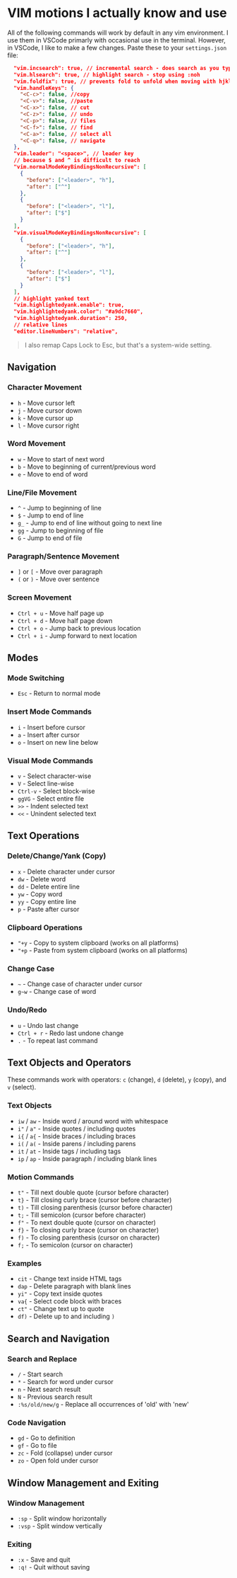 # VIM motions I actually know and use

All of the following commands will work by default in any vim environment. I use them in VSCode primarly with occasional use in the terminal.
However, in VSCode, I like to make a few changes. Paste these to your `settings.json` file:
```json
  "vim.incsearch": true, // incremental search - does search as you type
  "vim.hlsearch": true, // highlight search - stop using :noh
  "vim.foldfix": true, // prevents fold to unfold when moving with hjkl
  "vim.handleKeys": {
    "<C-c>": false, //copy
    "<C-v>": false, //paste
    "<C-x>": false, // cut
    "<C-z>": false, // undo
    "<C-p>": false, // files
    "<C-f>": false, // find
    "<C-a>": false, // select all
    "<C-q>": false, // navigate
  },
  "vim.leader": "<space>", // leader key
  // because $ and ^ is difficult to reach
  "vim.normalModeKeyBindingsNonRecursive": [
    {
      "before": ["<leader>", "h"],
      "after": ["^"]
    },
    {
      "before": ["<leader>", "l"],
      "after": ["$"]
    }
  ],
  "vim.visualModeKeyBindingsNonRecursive": [
    {
      "before": ["<leader>", "h"],
      "after": ["^"]
    },
    {
      "before": ["<leader>", "l"],
      "after": ["$"]
    }
  ],
  // highlight yanked text
  "vim.highlightedyank.enable": true,
  "vim.highlightedyank.color": "#a9dc7660",
  "vim.highlightedyank.duration": 250,
  // relative lines
  "editor.lineNumbers": "relative",
```
> I also remap Caps Lock to Esc, but that's a system-wide setting.

## Navigation

### Character Movement
* `h` - Move cursor left
* `j` - Move cursor down
* `k` - Move cursor up
* `l` - Move cursor right

### Word Movement
* `w` - Move to start of next word
* `b` - Move to beginning of current/previous word
* `e` - Move to end of word

### Line/File Movement
* `^` - Jump to beginning of line
* `$` - Jump to end of line
* `g_` - Jump to end of line without going to next line
* `gg` - Jump to beginning of file
* `G` - Jump to end of file

### Paragraph/Sentence Movement
* `]` or `[` - Move over paragraph
* `(` or `)` - Move over sentence

### Screen Movement
* `Ctrl + u` - Move half page up
* `Ctrl + d` - Move half page down
* `Ctrl + o` - Jump back to previous location
* `Ctrl + i` - Jump forward to next location

## Modes

### Mode Switching
* `Esc` - Return to normal mode

### Insert Mode Commands
* `i` - Insert before cursor
* `a` - Insert after cursor
* `o` - Insert on new line below

### Visual Mode Commands
* `v` - Select character-wise
* `V` - Select line-wise
* `Ctrl-v` - Select block-wise
* `ggVG` - Select entire file
* `>>` - Indent selected text
* `<<` - Unindent selected text

## Text Operations

### Delete/Change/Yank (Copy)
* `x` - Delete character under cursor
* `dw` - Delete word
* `dd` - Delete entire line
* `yw` - Copy word
* `yy` - Copy entire line
* `p` - Paste after cursor

### Clipboard Operations
* `"+y` - Copy to system clipboard (works on all platforms)
* `"+p` - Paste from system clipboard (works on all platforms)

### Change Case
* `~` - Change case of character under cursor
* `g~w` - Change case of word

### Undo/Redo
* `u` - Undo last change
* `Ctrl + r` - Redo last undone change
* `.` - To repeat last command

## Text Objects and Operators

These commands work with operators: `c` (change), `d` (delete), `y` (copy), and `v` (select).

### Text Objects
* `iw` / `aw` - Inside word / around word with whitespace
* `i"` / `a"` - Inside quotes / including quotes
* `i{` / `a{` - Inside braces / including braces
* `i(` / `a(` - Inside parens / including parens
* `it` / `at` - Inside tags / including tags
* `ip` / `ap` - Inside paragraph / including blank lines

### Motion Commands
* `t"` - Till next double quote (cursor before character)
* `t}` - Till closing curly brace (cursor before character)
* `t)` - Till closing parenthesis (cursor before character)
* `t;` - Till semicolon (cursor before character)
* `f"` - To next double quote (cursor on character)
* `f}` - To closing curly brace (cursor on character)
* `f)` - To closing parenthesis (cursor on character)
* `f;` - To semicolon (cursor on character)

### Examples
* `cit` - Change text inside HTML tags
* `dap` - Delete paragraph with blank lines
* `yi"` - Copy text inside quotes
* `va{` - Select code block with braces
* `ct"` - Change text up to quote
* `df)` - Delete up to and including `)`

## Search and Navigation

### Search and Replace
* `/` - Start search
* `*` - Search for word under cursor
* `n` - Next search result
* `N` - Previous search result
* `:%s/old/new/g` - Replace all occurrences of 'old' with 'new'

### Code Navigation
* `gd` - Go to definition
* `gf` - Go to file
* `zc` - Fold (collapse) under cursor
* `zo` - Open fold under cursor

## Window Management and Exiting

### Window Management
* `:sp` - Split window horizontally
* `:vsp` - Split window vertically

### Exiting
* `:x` - Save and quit
* `:q!` - Quit without saving

